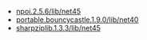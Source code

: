 * [npoi.2.5.6/lib/net45](https://www.nuget.org/packages/NPOI/2.5.6)
* [portable.bouncycastle.1.9.0/lib/net40](https://www.nuget.org/packages/Portable.BouncyCastle/1.9.0)
* [sharpziplib.1.3.3/lib/net45](https://www.nuget.org/packages/SharpZipLib/1.3.3)